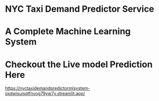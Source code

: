 # NYC Taxi Demand Predictor Service 
# A Complete Machine Learning System 
# Checkout the Live model Prediction Here
https://nyctaxidemandpredictormlsystem-oxdwisuisqtfnvog79yw7y.streamlit.app/